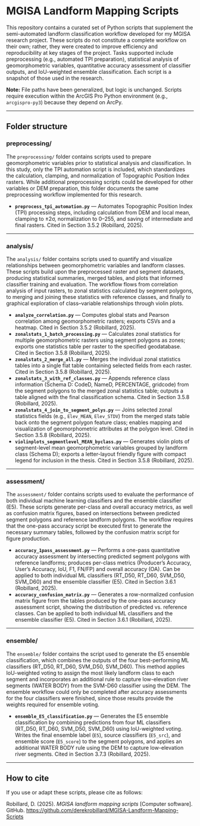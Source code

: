 # MGISA Landform Mapping Scripts

This repository contains a curated set of Python scripts that supplement the semi-automated landform classification workflow developed for my MGISA research project. These scripts do not constitute a complete workflow on their own; rather, they were created to improve efficiency and reproducibility at key stages of the project. Tasks supported include preprocessing (e.g., automated TPI preparation), statistical analysis of geomorphometric variables, quantitative accuracy assessment of classifier outputs, and IoU-weighted ensemble classification. Each script is a snapshot of those used in the research.

**Note:** File paths have been generalized, but logic is unchanged. Scripts require execution within the ArcGIS Pro Python environment (e.g., `arcgispro-py3`) because they depend on ArcPy.

---

## Folder structure

### preprocessing/
The `preprocessing/` folder contains scripts used to prepare geomorphometric variables prior to statistical analysis and classification. In this study, only the TPI automation script is included, which standardizes the calculation, clamping, and normalization of Topographic Position Index rasters. While additional preprocessing scripts could be developed for other variables or DEM preparation, this folder documents the same preprocessing workflow implemented for this research.

- **`preprocess_tpi_automation.py`** — Automates Topographic Position Index (TPI) processing steps, including calculation from DEM and local mean, clamping to ±2σ, normalization to 0–255, and saving of intermediate and final rasters. Cited in Section 3.5.2 (Robillard, 2025).

---

### analysis/
The `analysis/` folder contains scripts used to quantify and visualize relationships between geomorphometric variables and landform classes. These scripts build upon the preprocessed raster and segment datasets, producing statistical summaries, merged tables, and plots that informed classifier training and evaluation. The workflow flows from correlation analysis of input rasters, to zonal statistics calculated by segment polygons, to merging and joining these statistics with reference classes, and finally to graphical exploration of class–variable relationships through violin plots.

- **`analyze_correlation.py`** — Computes global stats and Pearson correlation among geomorphometric rasters; exports CSVs and a heatmap. Cited in Section 3.5.2 (Robillard, 2025).
- **`zonalstats_1_batch_processing.py`** — Calculates zonal statistics for multiple geomorphometric rasters using segment polygons as zones; exports one statistics table per raster to the specified geodatabase. Cited in Section 3.5.8 (Robillard, 2025).
- **`zonalstats_2_merge_all.py`** — Merges the individual zonal statistics tables into a single flat table containing selected fields from each raster. Cited in Section 3.5.8 (Robillard, 2025).
- **`zonalstats_3_with_ref_classes.py`** — Appends reference class information (Schema D: CodeD, NameD, PERCENTAGE, gridcode) from the segment polygons to the merged zonal statistics table; outputs a table aligned with the final classification schema. Cited in Section 3.5.8 (Robillard, 2025).
- **`zonalstats_4_join_to_segment_polys.py`** — Joins selected zonal statistics fields (e.g., `Elev_MEAN`, `Elev_STDV`) from the merged stats table back onto the segment polygon feature class; enables mapping and visualization of geomorphometric attributes at the polygon level. Cited in Section 3.5.8 (Robillard, 2025).
- **`violinplots_segmentlevel_MEAN_byclass.py`** — Generates violin plots of segment-level mean geomorphometric variables grouped by landform class (Schema D); exports a letter-layout friendly figure with compact legend for inclusion in the thesis. Cited in Section 3.5.8 (Robillard, 2025).

---

### assessment/
The `assessment/` folder contains scripts used to evaluate the performance of both individual machine learning classifiers and the ensemble classifier (E5). These scripts generate per-class and overall accuracy metrics, as well as confusion matrix figures, based on intersections between predicted segment polygons and reference landform polygons. The workflow requires that the one-pass accuracy script be executed first to generate the necessary summary tables, followed by the confusion matrix script for figure production.

- **`accuracy_1pass_assessment.py`** — Performs a one-pass quantitative accuracy assessment by intersecting predicted segment polygons with reference landforms; produces per-class metrics (Producer’s Accuracy, User’s Accuracy, IoU, F1, FN/FP) and overall accuracy (OA). Can be applied to both individual ML classifiers (RT_D50, RT_D60, SVM_D50, SVM_D60) and the ensemble classifier (E5). Cited in Section 3.6.1 (Robillard, 2025).
- **`accuracy_confusion_matrix.py`** — Generates a row-normalized confusion matrix figure from the tables produced by the one-pass accuracy assessment script, showing the distribution of predicted vs. reference classes. Can be applied to both individual ML classifiers and the ensemble classifier (E5). Cited in Section 3.6.1 (Robillard, 2025).

---

### ensemble/
The `ensemble/` folder contains the script used to generate the E5 ensemble classification, which combines the outputs of the four best-performing ML classifiers (RT_D50, RT_D60, SVM_D50, SVM_D60). This method applies IoU-weighted voting to assign the most likely landform class to each segment and incorporates an additional rule to capture low-elevation river segments (WATER BODY) from the SVM-D60 classifier using the DEM. The ensemble workflow could only be completed after accuracy assessments for the four classifiers were finished, since those results provide the weights required for ensemble voting.

- **`ensemble_E5_classification.py`** — Generates the E5 ensemble classification by combining predictions from four ML classifiers (RT_D50, RT_D60, SVM_D50, SVM_D60) using IoU-weighted voting. Writes the final ensemble label (`E5`), source classifiers (`E5_src`), and ensemble score (`E5_score`) to the segment polygons, and applies an additional WATER BODY rule using the DEM to capture low-elevation river segments. Cited in Section 3.7.3 (Robillard, 2025).

---

## How to cite

If you use or adapt these scripts, please cite as follows:

Robillard, D. (2025). *MGISA landform mapping scripts* [Computer software]. GitHub. https://github.com/derekrobillard/MGISA-Landform-Mapping-Scripts
